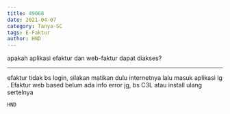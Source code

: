 ```yaml
---
title: 49068
date: 2021-04-07
category: Tanya-SC
tags: E-Faktur
author: HND
---
```


apakah aplikasi efaktur dan web-faktur dapat diakses?

---

efaktur tidak bs login, silakan matikan dulu internetnya lalu masuk aplikasi lg . Efaktur web based belum ada info error jg, bs C3L atau install ulang sertelnya

`HND`
